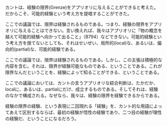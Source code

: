 カントは、経験の限界(Grenze)をアプリオリに与えることができると考えた。だからこそ、可能的経験という考え方を提唱することができた。

ここでの議論では、限界は経験されるものである。つまり、経験の限界をアプリオリに与えることはできない。言い換えれば、我々はアプリオリに「物の概念を越えて可能的経験へ向かって出ること」（B794）などできない。可能的経験という考え方を捨てないとしても、それはせいぜい、局所的(local)な、あるいは、偏向的(partial)な、可能的経験である。

ここでの議論では、限界は経験されるものである。しかし、この主張は積極的な内容を含む。それは、限界が経験可能なものである、ということである。これが限界なんだということを、経験によって知ることができる、ということである。

ここでの議論においては、カントの言うアプリオリな綜合判断は、たかだか、localに、あるいは、partialにだけ、成立するものである。そしてそれは、経験のなかで構成される。なぜなら、我々は、経験の限界を経験できるからである。

経験の限界の経験、という表現に二回現れる「経験」を、カント的な用語によってあえて区別するならば、最初の経験が悟性の経験であり、二つ目の経験が理性の経験だ、ということになるだろう。
